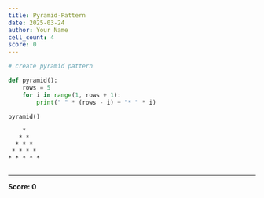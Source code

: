 ```yaml
---
title: Pyramid-Pattern
date: 2025-03-24
author: Your Name
cell_count: 4
score: 0
---
```


```python
# create pyramid pattern
```


```python
def pyramid():
    rows = 5
    for i in range(1, rows + 1):
        print(" " * (rows - i) + "* " * i)
```


```python
pyramid()
```

        * 
       * * 
      * * * 
     * * * * 
    * * * * * 



```python

```


---
**Score: 0**
